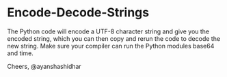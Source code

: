 # Encode-Decode-Strings

The Python code will encode a UTF-8 character string and give you the encoded string, which you can then copy and rerun the code to decode the new string.
Make sure your compiler can run the Python modules base64 and time.

Cheers,
@ayanshashidhar
